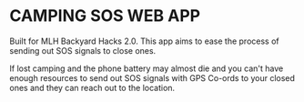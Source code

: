 # CAMPING SOS WEB APP

Built for MLH Backyard Hacks 2.0. This app aims to ease the process of sending out SOS signals to close ones. 

If lost camping and the phone battery may almost die and you can't have enough resources to send out SOS signals with GPS Co-ords to your closed ones and they can reach out to the location.

